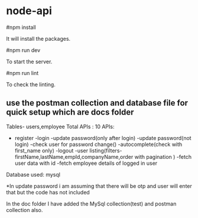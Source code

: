 # node-api

#npm install 

It will install the packages.

#npm run dev

To start the server.

#npm run lint

To check the linting.

## use the postman collection and database file for quick setup which are docs folder

Tables- users,employee
Total APIs : 10
APIs:
 - register
 -login
 -update password(only after login)
 -update password(not login)
 -check user for password change()
 -autocomplete(check with first_name only)
 -logout
 -user listing(filters-firstName,lastName,empId,companyName,order with pagination )
 -fetch user data with id
 -fetch employee details of logged in user

Database used: mysql

*In update password i am assuming that there will be otp and user will enter that but the code has not included

In the doc folder I have added the MySql collection(test) and postman collection also.
